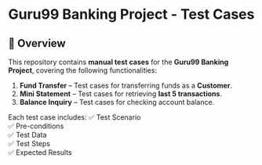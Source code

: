 # Guru99 Banking Project - Test Cases

## 📌 Overview
This repository contains **manual test cases** for the **Guru99 Banking Project**, covering the following functionalities:

1. **Fund Transfer** – Test cases for transferring funds as a **Customer**.
2. **Mini Statement** – Test cases for retrieving **last 5 transactions**.
3. **Balance Inquiry** – Test cases for checking account balance.

Each test case includes:
✅ Test Scenario  
✅ Pre-conditions  
✅ Test Data  
✅ Test Steps  
✅ Expected Results  
